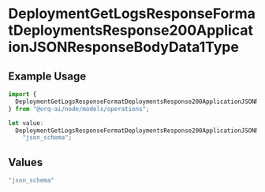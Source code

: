 # DeploymentGetLogsResponseFormatDeploymentsResponse200ApplicationJSONResponseBodyData1Type

## Example Usage

```typescript
import {
  DeploymentGetLogsResponseFormatDeploymentsResponse200ApplicationJSONResponseBodyData1Type,
} from "@orq-ai/node/models/operations";

let value:
  DeploymentGetLogsResponseFormatDeploymentsResponse200ApplicationJSONResponseBodyData1Type =
    "json_schema";
```

## Values

```typescript
"json_schema"
```